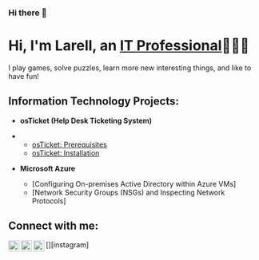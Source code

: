 ### Hi there 👋

<!--
**neartheninja/neartheninja** is a ✨ _special_ ✨ repository because its `README.md` (this file) appears on your GitHub profile.

Here are some ideas to get you started:

- 🔭 I’m currently working on ...
- 🌱 I’m currently learning ...
- 👯 I’m looking to collaborate on ...
- 🤔 I’m looking for help with ...
- 💬 Ask me about ...
- 📫 How to reach me: ...
- 😄 Pronouns: ...
- ⚡ Fun fact: ...
-->
<h1>Hi, I'm Larell, an <a href="https://www.linkedin.com/in/larellbritt/">IT Professional</a>🧑🏿‍💻</h1>
I play games, solve puzzles, learn more new interesting things, and like to have fun!

<h2> Information Technology Projects:</h2>

- <b>osTicket (Help Desk Ticketing System)</b>
- - [osTicket: Prerequisites](https://github.com/neartheninja/osTicket-Prerequisites)
  - [osTicket: Installation](https://github.com/neartheninja/osticket-Installation)

- <b>Microsoft Azure</b>
  - [Configuring On-premises Active Directory within Azure VMs]
  - [Network Security Groups (NSGs) and Inspecting Network Protocols]

<h2>Connect with me:</h2>

[<img align="left" alt="Josh | Twitter" width="22px" src="https://cdn.jsdelivr.net/npm/simple-icons@v3/icons/twitter.svg" />][twitter]
[<img align="left" alt="Josh | LinkedIn" width="22px" src="https://cdn.jsdelivr.net/npm/simple-icons@v3/icons/linkedin.svg" />][linkedin]
[<img align="left" alt="Josh | Instagram" width="22px" src="https://cdn.jsdelivr.net/npm/simple-icons@v3/icons/instagram.svg" />][instagram]

[twitter]:
[instagram]:
[linkedin]: https://www.linkedin.com/in/larellbritt
